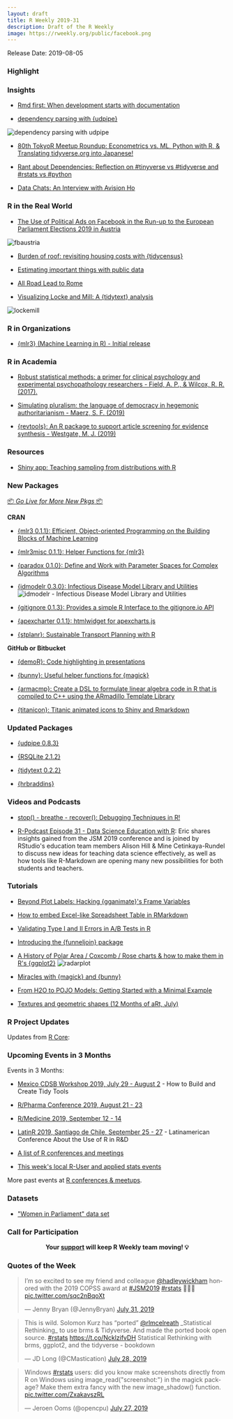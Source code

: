 ```yaml
---
layout: draft
title: R Weekly 2019-31
description: Draft of the R Weekly
image: https://rweekly.org/public/facebook.png
---
```


Release Date: 2019-08-05


###  Highlight



### Insights

+ [Rmd first: When development starts with documentation](https://rtask.thinkr.fr/when-development-starts-with-documentation/)

+ [dependency parsing with {udpipe}](http://bnosac.be/index.php/blog/93-dependency-parsing-with-udpipe)

![dependency parsing with udpipe](https://raw.githubusercontent.com/rweekly/image/master/2019-08-05/udpipe1.png)

+ [80th TokyoR Meetup Roundup: Econometrics vs. ML, Python with R, & Translating tidyverse.org into Japanese!](https://ryo-n7.github.io/2019-08-02-tokyoR-80-roundup/)

+ [Rant about Dependencies: Reflection on #tinyverse vs #tidyverse and #rstats vs #python](https://www.ddrive.no/post/rant-about-dependencies/)

+ [Data Chats: An Interview with Avision Ho](https://martinctc.github.io/blog/data-chats-an-interview-with-avision-ho/)

### R in the Real World

+ [The Use of Political Ads on Facebook in the Run-up to the European Parliament Elections 2019 in Austria](http://rpubs.com/zoowalk/FB_EP2019)

![fbaustria](https://raw.githubusercontent.com/rweekly/image/master/2019-08-05/FBaustria.png)

+ [Burden of roof: revisiting housing costs with {tidycensus}](https://austinwehrwein.com/data-visualization/housing/)

+ [Estimating important things with public data](http://www.datalorax.com/post/estimating-important-things-with-public-data/)

+ [All Road Lead to Rome](https://datawookie.netlify.com/blog/2019/07/all-road-lead-to-rome/)

+ [Visualizing Locke and Mill: A {tidytext} analysis](https://sethdobson.netlify.com/2019/07/24/visualizing-locke-and-mill-a-tidytext-analysis/)

![lockemill](https://raw.githubusercontent.com/rweekly/image/master/2019-08-05/jsmill-locke.png)

###  R in Organizations

+ [{mlr3} (Machine Learning in R) - Initial release](https://mlr-org.com/docs/mlr3-0-1-0/)

###  R in Academia

+ [Robust statistical methods: a primer for clinical psychology and experimental psychopathology researchers - Field, A. P., & Wilcox, R. R. (2017).](https://osf.io/v3nz4/)

+ [Simulating pluralism: the language of democracy in hegemonic authoritarianism - Maerz, S. F. (2019)](https://www.tandfonline.com/doi/full/10.1080/2474736X.2019.1605834)

+ [{revtools}: An R package to support article screening for evidence synthesis - Westgate, M. J. (2019)](https://onlinelibrary.wiley.com/doi/abs/10.1002/jrsm.1374)

###  Resources

+ [Shiny app: Teaching sampling from distributions with R](http://shiny.psy.gla.ac.uk/debruine/simulate/)

###  New Packages

<p class="added-hostname"><a href="https://rweekly.org/live" target="_blank" class="externalLink">📦 <i>Go Live for More New Pkgs</i> 📦</a></p>

**CRAN**

+ [{mlr3 0.1.1}: Efficient, Object-oriented Programming on the Building Blocks of Machine Learning](https://cran.r-project.org/web/packages/mlr3/index.html)

+ [{mlr3misc 0.1.1}: Helper Functions for {mlr3}](https://cran.r-project.org/web/packages/mlr3misc/index.html)

+ [{paradox 0.1.0}: Define and Work with Parameter Spaces for Complex Algorithms](https://cran.r-project.org/web/packages/paradox/index.html)

+ [{idmodelr 0.3.0}: Infectious Disease Model Library and Utilities](https://cran.r-project.org/package=idmodelr)
![idmodelr - Infectious Disease Model Library and Utilities](https://raw.githubusercontent.com/rweekly/image/master/2019-08-05/idmodelr.png/)

+ [{gitignore 0.1.3}: Provides a simple R Interface to the gitignore.io API](https://github.com/ropensci/gitignore)

+ [{apexcharter 0.1.1}: htmlwidget for apexcharts.js](https://github.com/dreamRs/apexcharter)

+ [{stplanr}: Sustainable Transport Planning with R](https://cran.r-project.org/web/packages/stplanr/index.html)

**GitHub or Bitbucket**

+ [{demoR}: Code highlighting in presentations](https://web.calpoly.edu/~kbodwin/demoR/articles/demoR.html)

+ [{bunny}: Useful helper functions for {magick}](https://github.com/dmi3kno/bunny)

+ [{armacmp}: Create a DSL to formulate linear algebra code in R that is compiled to C++ using the ARmadillo Template Library](https://github.com/dirkschumacher/armacmp)

+ [{titanicon}: Titanic animated icons to Shiny and Rmarkdown](https://github.com/JohnCoene/titanicon)

### Updated Packages

+ [{udpipe 0.8.3}](http://bnosac.be/index.php/blog/92-update-of-udpipe)

+ [{RSQLite 2.1.2}](https://github.com/r-dbi/RSQLite)

+ [{tidytext 0.2.2}](https://cran.r-project.org/web/packages/tidytext/index.html)

+ [{hrbraddins}](https://gitlab.com/hrbrmstr/hrbraddins)

###  Videos and Podcasts

+ [stop() - breathe - recover(): Debugging Techniques in R!](https://www.youtube.com/watch?v=M5n_2jmdJ_8)

+ [R-Podcast Episode 31 - Data Science Education with R](https://r-podcast.org/31): Eric shares insights gained from the JSM 2019 conference and is joined by RStudio's education team members Alison Hill & Mine Cetinkaya-Rundel to discuss new ideas for teaching data science effectively, as well as how tools like R-Markdown are opening many new possibilities for both students and teachers.

###  Tutorials

+ [Beyond Plot Labels: Hacking {gganimate}'s Frame Variables](https://data-chronicler.netlify.com/2019/07/24/2019-07-24-beyond-plot-labels-hacking-gganimate-s-frame-variables/)

+ [How to embed Excel-like Spreadsheet Table in RMarkdown](https://www.programmingwithr.com/how-to-embed-excel-like-spreadsheet-table-in-rmarkdown/)

+ [Validating Type I and II Errors in A/B Tests in R](https://rviews.rstudio.com/2019/07/31/validating-type-i-and-ii-errors-in-a-b-tests-in-r/)

+ [Introducing the {funneljoin} package](https://hookedondata.org/introducing-the-funneljoin-package/)

+ [A History of Polar Area / Coxcomb / Rose charts & how to make them in R's {ggplot2}](https://www.sportschord.com/post/polar_area_charts_tutorial)
![radarplot](https://raw.githubusercontent.com/rweekly/image/master/2019-08-05/radarplot.png)

+ [Miracles with {magick} and {bunny}](https://www.ddrive.no/post/miracles-with-magick-and-bunny/)

+ [From H2O to POJO Models: Getting Started with a Minimal Example](https://www.onceupondata.com/2019/07/13/h2o-pojo-models/)

+ [Textures and geometric shapes (12 Months of aRt, July)](https://www.williamrchase.com/post/textures-and-geometric-shapes-12-months-of-art-july/)

<!--<div class="post-more-begi
n></div><div class="post-more-end"></div>-->

###  R Project Updates

Updates from [R Core](http://developer.r-project.org/blosxom.cgi/R-devel/NEWS):


###  Upcoming Events in 3 Months

Events in 3 Months:

+ [Mexico CDSB Workshop 2019, July 29 - August 2](https://comunidadbioinfo.github.io/post/building-tidy-tools-cdsb-runconf-2019/) - How to Build and Create Tidy Tools

+ [R/Pharma Conference 2019, August 21 - 23](http://rinpharma.com/)

+ [R/Medicine 2019, September 12 - 14](https://r-medicine.com/)

+ [LatinR 2019, Santiago de Chile, September 25 - 27](http://latin-r.com) - Latinamerican Conference About the Use of R in R&D

+ [A list of R conferences and meetings](https://jumpingrivers.github.io/meetingsR/events.html)

+ [This week's local R-User and applied stats events](https://community.rstudio.com/c/irl)


More past events at [R conferences & meetups](https://conf.rweekly.org).

### Datasets

+ ["Women in Parliament" data set](https://github.com/saghirb/Women-in-Parliament-Hex-Sticker)

###  Call for Participation


<p class="hide-support added-hostname support-rweekly" style="text-align: center;font-weight: bold;">Your <a class="non-visited externalLink" href="https://www.patreon.com/rweekly" onclick="pas(this)">support</a> will keep R Weekly team moving! 💡</p>

###  Quotes of the Week

<blockquote class="twitter-tweet"><p lang="en" dir="ltr">I’m so excited to see my friend and colleague <a href="https://twitter.com/hadleywickham?ref_src=twsrc%5Etfw">@hadleywickham</a> honored with the 2019 COPSS award at <a href="https://twitter.com/hashtag/JSM2019?src=hash&amp;ref_src=twsrc%5Etfw">#JSM2019</a> <a href="https://twitter.com/hashtag/rstats?src=hash&amp;ref_src=twsrc%5Etfw">#rstats</a> 👏👏👏 <a href="https://t.co/sqc2nBqoXt">pic.twitter.com/sqc2nBqoXt</a></p>&mdash; Jenny Bryan (@JennyBryan) <a href="https://twitter.com/JennyBryan/status/1156704920495513600?ref_src=twsrc%5Etfw">July 31, 2019</a></blockquote> <script async src="https://platform.twitter.com/widgets.js" charset="utf-8"></script> 

<blockquote class="twitter-tweet"><p lang="en" dir="ltr">This is wild. Solomon Kurz has “ported” <a href="https://twitter.com/rlmcelreath?ref_src=twsrc%5Etfw">@rlmcelreath</a> _Statistical Rethinking_ to use brms &amp; Tidyverse. And made the ported book open source. <a href="https://twitter.com/hashtag/rstats?src=hash&amp;ref_src=twsrc%5Etfw">#rstats</a> <a href="https://t.co/NcklzifvDH">https://t.co/NcklzifvDH</a> Statistical Rethinking with brms, ggplot2, and the tidyverse - bookdown</p>&mdash; JD Long (@CMastication) <a href="https://twitter.com/CMastication/status/1155451998373896192?ref_src=twsrc%5Etfw">July 28, 2019</a></blockquote> <script async src="https://platform.twitter.com/widgets.js" charset="utf-8"></script> 

<blockquote class="twitter-tweet"><p lang="en" dir="ltr">Windows <a href="https://twitter.com/hashtag/rstats?src=hash&amp;ref_src=twsrc%5Etfw">#rstats</a> users: did you know make screenshots directly from R on Windows using image_read(&quot;screenshot:&quot;) in the magick package? Make them extra fancy with the new image_shadow() function. <a href="https://t.co/ZxakavszRL">pic.twitter.com/ZxakavszRL</a></p>&mdash; Jeroen Ooms (@opencpu) <a href="https://twitter.com/opencpu/status/1155078546102083584?ref_src=twsrc%5Etfw">July 27, 2019</a></blockquote> <script async src="https://platform.twitter.com/widgets.js" charset="utf-8"></script> 

